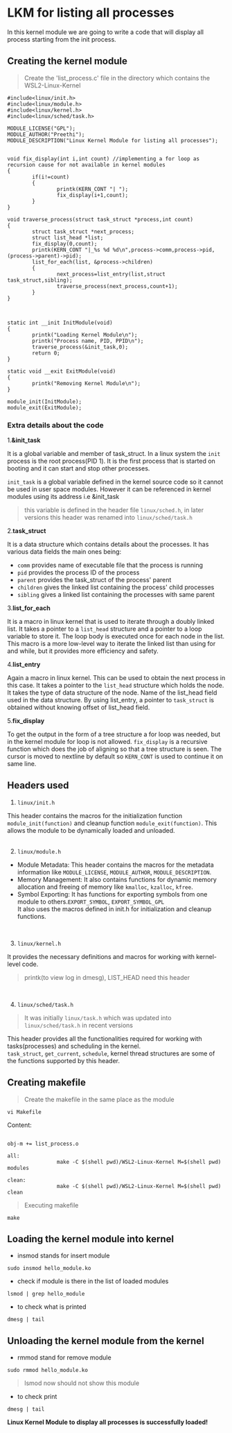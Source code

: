 # LKM for listing all processes
In this kernel module we are going to write a code that will display all process starting from the init process.

## Creating the kernel module
> Create the 'list_process.c' file in the directory which contains the WSL2-Linux-Kernel
```
#include<linux/init.h>
#include<linux/module.h>
#include<linux/kernel.h>
#include<linux/sched/task.h>

MODULE_LICENSE("GPL");
MODULE_AUTHOR("Preethi");
MODULE_DESCRIPTION("Linux Kernel Module for listing all processes");


void fix_display(int i,int count) //implementing a for loop as recursion cause for not available in kernel modules
{
        if(i!=count)
        {
                printk(KERN_CONT "| ");
                fix_display(i+1,count);
        }
}

void traverse_process(struct task_struct *process,int count)
{
        struct task_struct *next_process;
        struct list_head *list;
        fix_display(0,count);
        printk(KERN_CONT "|_%s %d %d\n",process->comm,process->pid,(process->parent)->pid);
        list_for_each(list, &process->children)
        {
                next_process=list_entry(list,struct task_struct,sibling);
                traverse_process(next_process,count+1);
        }
}



static int __init InitModule(void)
{
        printk("Loading Kernel Module\n");
        printk("Process name, PID, PPID\n");
        traverse_process(&init_task,0);
        return 0;
}

static void __exit ExitModule(void)
{
        printk("Removing Kernel Module\n");
}

module_init(InitModule);
module_exit(ExitModule);
```

### Extra details about the code
1.**&init_task**

It is a global variable and member of task_struct. In a linux system the `init` process is the root process(PID 1). It is the first process that is started on booting and it can start and stop other processes.

`init_task` is a global variable defined in the kernel source code so it cannot be used in user space modules. However it can be referenced in kernel modules using its address i.e &init_task


> this variable is defined in the header file `linux/sched.h`, in later versions this header was renamed into `linux/sched/task.h`

2.**task_struct**

It is a data structure which contains details about the processes. It has various data fields the main ones being:
- `comm` provides name of executable file that the process is running
- `pid` provides the process ID of the process
- `parent` provides the task_struct of the process' parent
- `children` gives the linked list containing the process' child processes
- `sibling` gives a linked list containing the processes with same parent

3.**list_for_each**

It is a macro in linux kernel that is used to iterate through a doubly linked list.
It takes a pointer to a `list_head` structure and a pointer to a loop variable to store it.
The loop body is executed once for each node in the list.
This macro is a more low-level way to iterate the linked list than using for and while, but it provides more efficiency and safety.


4.**list_entry**

Again a macro in linux kernel. This can be used to obtain the next process in this case. It takes a pointer to the `list_head` structure which holds the node. It takes the type of data structure of the node. Name of the list_head field used in the data structure.
By using list_entry, a pointer to `task_struct` is obtained without knowing offset of list_head field.

5.**fix_display**

To get the output in the form of a tree structure a for loop was needed, but in the kernel module for loop is not allowed.
`fix_display` is a recursive function which does the job of aligning so that a tree structure is seen.
The cursor is moved to nextline by default so `KERN_CONT` is used to continue it on same line.

## Headers used
1. `linux/init.h`   

This header contains the macros for the initialization function `module_init(function)` and cleanup function `module_exit(function)`. This allows the module to be dynamically loaded and unloaded.   
<br/>

2. `linux/module.h`   
- Module Metadata:
This header contains the macros for the metadata information like `MODULE_LICENSE`, `MODULE_AUTHOR`, `MODULE_DESCRIPTION`.
- Memory Management:
It also contains functions for dynamic memory allocation and freeing of memory like `kmalloc`, `kzalloc`, `kfree`.
- Symbol Exporting:
It has functions for exporting symbols from one module to others.`EXPORT_SYMBOL`, `EXPORT_SYMBOL_GPL`   
It also uses the macros defined in init.h for initialization and cleanup functions.
<br/>

3. `linux/kernel.h`

It provides the necessary definitions and macros for working with kernel-level code.
> printk(to view log in dmesg), LIST_HEAD need this header
<br/>

4. `linux/sched/task.h`
> It was initially `linux/task.h` which was updated into `linux/sched/task.h` in recent versions   

This header provides all the functionalities required for working with tasks(processes) and scheduling in the kernel.   
`task_struct`, `get_current`, `schedule`, kernel thread structures are some of the functions supported by this header.
<br/>

## Creating makefile
> Create the makefile in the same place as the module
```
vi Makefile
```
Content:
```

obj-m += list_process.o

all:
                make -C $(shell pwd)/WSL2-Linux-Kernel M=$(shell pwd) modules

clean:
                make -C $(shell pwd)/WSL2-Linux-Kernel M=$(shell pwd) clean
```
> Executing makefile
```
make
```

## Loading the kernel module into kernel

- insmod stands for insert module
```
sudo insmod hello_module.ko
```
- check if module is there in the list of loaded modules
```
lsmod | grep hello_module
```
- to check what is printed
```
dmesg | tail
```

## Unloading the kernel module from the kernel

- rmmod stand for remove module
```
sudo rmmod hello_module.ko
```

>lsmod now should not show this module

- to check print
```
dmesg | tail
```

**Linux Kernel Module to display all processes is successfully loaded!**
